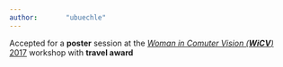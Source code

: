 ```yaml
---
author:       "ubuechle"
---
```

Accepted for a <b>poster</b> session at the <a href="https://wicvworkshop.github.io/"><em>Woman in Comuter Vision (<b>WiCV</b>)</em> 2017</a> workshop with <b>travel award</b>
<!--<a type="button" href="{{ site.baseurl}}/papers/WICV17.pdf" target="_blank">
  <i class="fa fa-file-o"></i>
</a>-->
